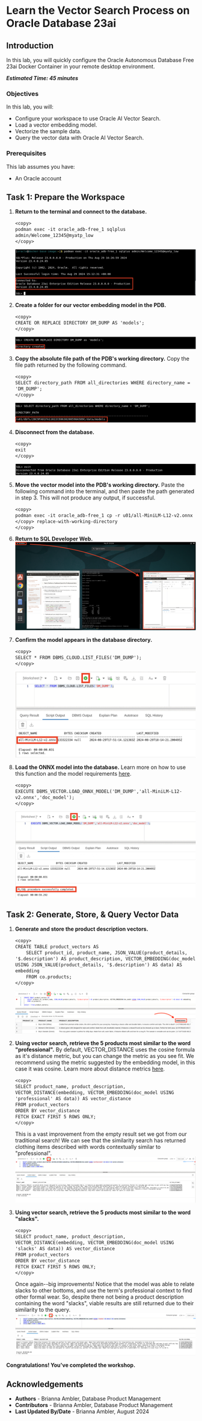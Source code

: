 # Learn the Vector Search Process on Oracle Database 23ai

## Introduction
In this lab, you will quickly configure the Oracle Autonomous Database Free 23ai Docker Container in your remote desktop environment.

**_Estimated Time: 45 minutes_**

### **Objectives**

In this lab, you will:

* Configure your workspace to use Oracle AI Vector Search.
* Load a vector embedding model.
* Vectorize the sample data.
* Query the vector data with Oracle AI Vector Search.

### **Prerequisites**
This lab assumes you have:
- An Oracle account


## Task 1: Prepare the Workspace

1. **Return to the terminal and connect to the database.**
    ```
    <copy>
    podman exec -it oracle_adb-free_1 sqlplus admin/Welcome_12345@myatp_low
    </copy>
    ```
    ![Connect to the database.](images/connect-to-adb.png)

2. **Create a folder for our vector embedding model in the PDB.**
    ```
    <copy>
    CREATE OR REPLACE DIRECTORY DM_DUMP AS 'models';
    </copy>
    ```    
    ![Create database directory.](images/create-database-directory.png)

3. **Copy the absolute file path of the PDB's working directory.** Copy the file path returned by the following command.
    ```
    <copy>
    SELECT directory_path FROM all_directories WHERE directory_name = 'DM_DUMP';
    </copy>
    ```
    ![Output the database directory path.](images/output-db-dir-path.png)

4. **Disconnect from the database.**
    ```
    <copy>
    exit
    </copy>
    ```
    ![Disconnect from the database.](images/disconnect-from-adb.png)

5. **Move the vector model into the PDB's working directory.** Paste the following command into the terminal, and then paste the path generated in step 3. This will not produce any output, if successful.
    ```
    <copy>
    podman exec -it oracle_adb-free_1 cp -r u01/all-MiniLM-L12-v2.onnx </copy> replace-with-working-directory
    </copy>
    ```

6. **Return to SQL Developer Web.**
    ![Return to SQL Developer.](images/return-to-sql-dev.png)


7. **Confirm the model appears in the database directory.**
    ```
    <copy>
    SELECT * FROM DBMS_CLOUD.LIST_FILES('DM_DUMP');
    </copy>
    ```
    ![Confirm model in database directory.](images/list-db-dir-files.png)

8. **Load the ONNX model into the database.** Learn more on how to use this function and the model requirements [here](https://docs.oracle.com/en/database/oracle/oracle-database/23/arpls/dbms_vector1.html#GUID-7F1D7992-D8F7-4AD9-9BF6-6EFFC1B0617A).
    ```
    <copy>
    EXECUTE DBMS_VECTOR.LOAD_ONNX_MODEL('DM_DUMP','all-MiniLM-L12-v2.onnx','doc_model');
    </copy>
    ```
    ![Load the embedding-model.](images/load-model.png)

   

## Task 2: Generate, Store, & Query Vector Data

1. **Generate and store the product description vectors.**
    ```
    <copy>
    CREATE TABLE product_vectors AS 
        SELECT product_id, product_name, JSON_VALUE(product_details, '$.description') AS product_description, VECTOR_EMBEDDING(doc_model USING JSON_VALUE(product_details, '$.description') AS data) AS embedding 
        FROM co.products;
    </copy>
    ```
    ![Generate description vectors.](images/create-product-vectors.png)

2. **Using vector search, retrieve the 5 products most similar to the word "professional".** By default, VECTOR_DISTANCE uses the cosine formula as it's distance metric, but you can change the metric as you see fit. We recommend using the metric suggested by the embedding model, in this case it was cosine. Learn more about distance metrics [here](https://docs.oracle.com/en/database/oracle/oracle-database/23/vecse/vector-distance-metrics.html).
    ```
    <copy>
    SELECT product_name, product_description, VECTOR_DISTANCE(embedding, VECTOR_EMBEDDING(doc_model USING 'professional' AS data)) AS vector_distance
    FROM product_vectors
    ORDER BY vector_distance
    FETCH EXACT FIRST 5 ROWS ONLY;
    </copy>
    ```

    This is a vast improvement from the empty result set we got from our traditional search! We can see that the similarity search has returned clothing items described with words contextually similar to "professional". 
    ![Similarity search on the word professional.](images/similarity-search-professional.png)
    
3. **Using vector search, retrieve the 5 products most similar to the word "slacks".**
    ```
    <copy>
    SELECT product_name, product_description, VECTOR_DISTANCE(embedding, VECTOR_EMBEDDING(doc_model USING 'slacks' AS data)) AS vector_distance
    FROM product_vectors
    ORDER BY vector_distance
    FETCH EXACT FIRST 5 ROWS ONLY;
    </copy>
    ```

    Once again--big improvements! Notice that the model was able to relate slacks to other bottoms, and use the term's professional context to find other formal wear. So, despite there not being a product description containing the word "slacks", viable results are still returned due to their similarity to the query. 
    ![Similarity search on the word slacks.](images/similarity-search-slacks.png)


**Congratulations! You've completed the workshop.**

## Acknowledgements
- **Authors** - Brianna Ambler, Database Product Management
- **Contributors** - Brianna Ambler, Database Product Management
- **Last Updated By/Date** - Brianna Ambler, August 2024
